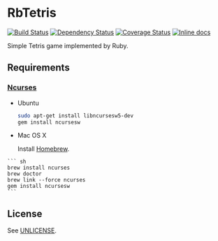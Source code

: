 # RbTetris

[![Build Status](https://travis-ci.org/yous/rbtetris.svg?branch=master)](https://travis-ci.org/yous/rbtetris)
[![Dependency Status](https://gemnasium.com/yous/rbtetris.svg)](https://gemnasium.com/yous/rbtetris)
[![Coverage Status](https://img.shields.io/coveralls/yous/rbtetris.svg)](https://coveralls.io/r/yous/rbtetris)
[![Inline docs](http://inch-ci.org/github/yous/rbtetris.png?branch=master)](http://inch-ci.org/github/yous/rbtetris)

Simple Tetris game implemented by Ruby.

## Requirements

### [Ncurses][]

[Ncurses]: https://www.gnu.org/software/ncurses/ncurses.html

- Ubuntu

    ``` sh
    sudo apt-get install libncursesw5-dev
    gem install ncursesw
    ```

- Mac OS X

    Install [Homebrew][].

[Homebrew]: http://brew.sh

    ``` sh
    brew install ncurses
    brew doctor
    brew link --force ncurses
    gem install ncursesw
    ```

## License

See [UNLICENSE](UNLICENSE).
